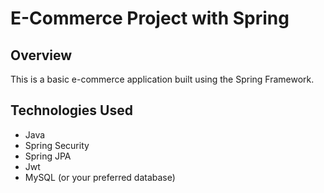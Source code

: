 # E-Commerce Project with Spring
## Overview
This is a basic e-commerce application built using the Spring Framework.
## Technologies Used
- Java
- Spring Security
- Spring JPA
- Jwt
- MySQL (or your preferred database)
